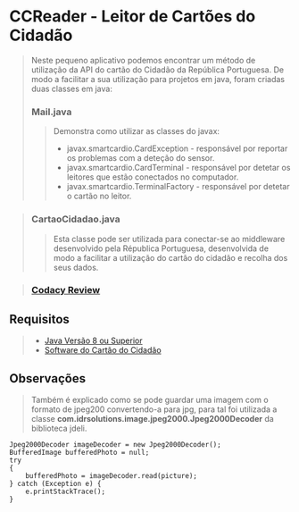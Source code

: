 # CCReader - Leitor de Cartões do Cidadão
>Neste pequeno aplicativo podemos encontrar um método de utilização da API do cartão do Cidadão da República Portuguesa.
>De modo a facilitar a sua utilização para projetos em java, foram criadas duas classes em java:
>### Mail.java
>>Demonstra como utilizar as classes do javax:
>>* javax.smartcardio.CardException - responsável por reportar os problemas com a deteção do sensor.
>>* javax.smartcardio.CardTerminal - responsável por detetar os leitores que estão conectados no computador.
>>* javax.smartcardio.TerminalFactory - responsável por detetar o cartão no leitor.

>### CartaoCidadao.java
>>Esta classe pode ser utilizada para conectar-se ao middleware desenvolvido pela Républica Portuguesa, desenvolvida de modo a facilitar a utilização do cartão do cidadão e recolha dos seus dados.

>### [Codacy Review](https://www.codacy.com/app/Rumos/CCReader/dashboard)

## Requisitos
>* [Java Versão 8 ou Superior](https://www.java.com/en/download/)
>* [Software do Cartão do Cidadão](https://www.cartaodecidadao.pt/index.php_option=com_content&task=view&id=102&Itemid=44&lang=pt.html)

## Observações
>Também é explicado como se pode guardar uma imagem com o formato de jpeg200 convertendo-a para jpg, para tal foi utilizada a classe **com.idrsolutions.image.jpeg2000.Jpeg2000Decoder** da biblioteca jdeli.
```
Jpeg2000Decoder imageDecoder = new Jpeg2000Decoder();
BufferedImage bufferedPhoto = null;
try 
{
	bufferedPhoto = imageDecoder.read(picture);
} catch (Exception e) {
	e.printStackTrace();
}
```
